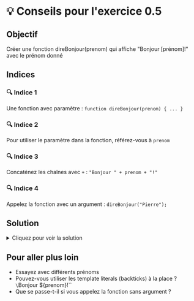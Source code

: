 # 💡 Conseils pour l'exercice 0.5

## Objectif
Créer une fonction direBonjour(prenom) qui affiche "Bonjour [prénom]!" avec le prénom donné

## Indices

### 🔍 Indice 1
Une fonction avec paramètre : `function direBonjour(prenom) { ... }`

### 🔍 Indice 2
Pour utiliser le paramètre dans la fonction, référez-vous à `prenom`

### 🔍 Indice 3
Concaténez les chaînes avec `+` : `"Bonjour " + prenom + "!"`

### 🔍 Indice 4
Appelez la fonction avec un argument : `direBonjour("Pierre");`

## Solution
<details>
<summary>Cliquez pour voir la solution</summary>

```javascript
function direBonjour(prenom) {
    console.log("Bonjour " + prenom + "!");
}

direBonjour("Pierre");
```

</details>

## Pour aller plus loin
- Essayez avec différents prénoms
- Pouvez-vous utiliser les template literals (backticks) à la place ? `\`Bonjour ${prenom}!\``
- Que se passe-t-il si vous appelez la fonction sans argument ?
